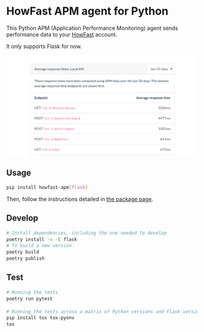 # HowFast APM agent for Python

This Python APM (Application Performance Monitoring) agent sends performance data to your
[HowFast](https://www.howfast.tech/) account.

It only supports Flask for now.

![Screenshot of HowFast APM](./screenshot.png)

## Usage

```bash
pip install howfast-apm[flask]
```

Then, follow the instructions detailed in [the package page](https://pypi.org/project/howfast-apm/).

## Develop

```bash
# Install dependencies, including the one needed to develop
poetry install -v -E flask
# To build a new version
poetry build
poetry publish
```

## Test

```bash
# Running the tests
poetry run pytest

# Running the tests across a matrix of Python versions and Flask versions
pip install tox tox-pyenv
tox
```

